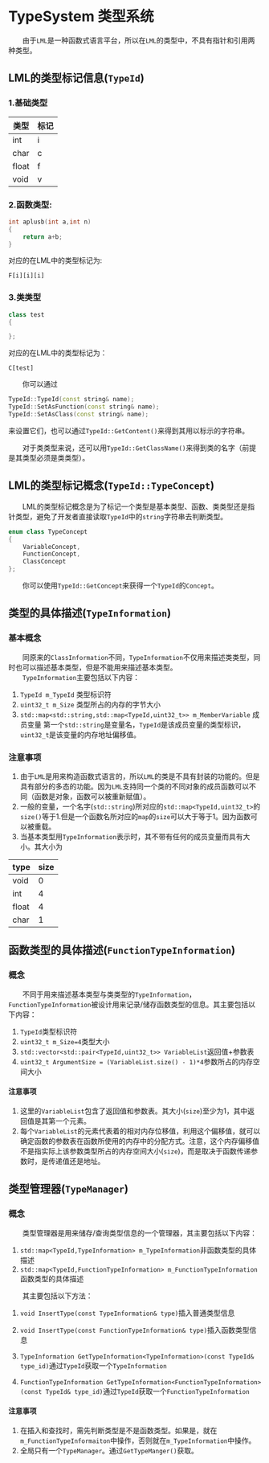 # TypeSystem 类型系统

&emsp;&emsp;由于`LML`是一种函数式语言平台，所以在`LML`的类型中，不具有指针和引用两种类型。

## LML的类型标记信息(`TypeId`)

### 1.基础类型

类型 | 标记
---- | ----
int | i
char | c
float | f
void | v

### 2.函数类型:

```c++
int aplusb(int a,int n)
{
	return a+b;
}
```

对应的在LML中的类型标记为:

```
F[i][i][i]
```

### 3.类类型

```c++
class test
{

};
```

对应的在LML中的类型标记为：

```
C[test]
```

&emsp;&emsp;你可以通过

```c++
TypeId::TypeId(const string& name);
TypeId::SetAsFunction(const string& name);
TypeId::SetAsClass(const string& name);
```

来设置它们，也可以通过`TypeId::GetContent()`来得到其用以标示的字符串。

&emsp;&emsp;对于类类型来说，还可以用`TypeId::GetClassName()`来得到类的名字（前提是其类型必须是类类型）。

## LML的类型标记概念(`TypeId::TypeConcept`)

&emsp;&emsp;LML的类型标记概念是为了标记一个类型是基本类型、函数、类类型还是指针类型，避免了开发者直接读取`TypeId`中的`string`字符串去判断类型。

```c++
enum class TypeConcept
{
	VariableConcept,
	FunctionConcept,
	ClassConcept
};

```

  你可以使用`TypeId::GetConcept`来获得一个`TypeId`的`Concept`。

## 类型的具体描述(`TypeInformation`)

### 基本概念

&emsp;&emsp;同原来的`ClassInformation`不同，`TypeInformation`不仅用来描述类类型，同时也可以描述基本类型，但是不能用来描述基本类型。  
&emsp;&emsp;`TypeInformation`主要包括以下内容：

1. `TypeId m_TypeId` 类型标识符
2. `uint32_t m_Size` 类型所占的内存的字节大小
3. `std::map<std::string,std::map<TypeId,uint32_t>> m_MemberVariable` 成员变量 第一个`std::string`是变量名，`TypeId`是该成员变量的类型标识，`uint32_t`是该变量的内存地址偏移值。

### 注意事项

1. 由于`LML`是用来构造函数式语言的，所以`LML`的类是不具有封装的功能的。但是具有部分的多态的功能。因为`LML`支持同一个类的不同对象的成员函数可以不同（函数是对象，函数可以被重新赋值）。
2. 一般的变量，一个名字(`std::string`)所对应的`std::map<TypeId,uint32_t>`的`size()`等于1.但是一个函数名所对应的`map`的`size`可以大于等于1。因为函数可以被重载。
3. 当基本类型用`TypeInformation`表示时，其不带有任何的成员变量而具有大小。其大小为

type | size
----- | ----
void | 0
int  | 4
float| 4
char | 1

## 函数类型的具体描述(`FunctionTypeInformation`)

### 概念

&emsp;&emsp;不同于用来描述基本类型与类类型的`TypeInformation`，`FunctionTypeInformation`被设计用来记录/储存函数类型的信息。其主要包括以下内容：

1. `TypeId`类型标识符
2. `uint32_t m_Size=4`类型大小
3. `std::vector<std::pair<TypeId,uint32_t>> VariableList`返回值+参数表
4. `uint32_t ArgumentSize = (VariableList.size() - 1)*4`参数所占的内存空间大小

#### 注意事项

1. 这里的`VariableList`包含了返回值和参数表。其大小(`size`)至少为1，其中返回值是其第一个元素。
2. 每个`VariableList`的元素代表着的相对内存位移值，利用这个偏移值，就可以确定函数的参数表在函数所使用的内存中的分配方式。注意，这个内存偏移值不是指实际上该参数类型所占的内存空间大小(`size`)，而是取决于函数传递参数时，是传递值还是地址。

## 类型管理器(`TypeManager`)

### 概念

&emsp;&emsp;类型管理器是用来储存/查询类型信息的一个管理器，其主要包括以下内容：

1. `std::map<TypeId,TypeInformation> m_TypeInformation`非函数类型的具体描述
2. `std::map<TypeId,FunctionTypeInformation> m_FunctionTypeInformation`函数类型的具体描述

&emsp;&emsp;其主要包括以下方法：

1. `void InsertType(const TypeInformation& type)`插入普通类型信息

2. `void InsertType(const FunctionTypeInformation& type)`插入函数类型信息

3. `TypeInformation GetTypeInformation<TypeInformation>(const TypeId& type_id)`通过`TypeId`获取一个`TypeInformation`

4. `FunctionTypeInformation GetTypeInformation<FunctionTypeInformation>(const TypeId& type_id)`通过`TypeId`获取一个`FunctionTypeInformation`

#### 注意事项

1. 在插入和查找时，需先判断类型是不是函数类型。如果是，就在`m_FunctionTypeInformaiton`中操作，否则就在`m_TypeInformation`中操作。
2. 全局只有一个`TypeManager`。通过`GetTypeManger()`获取。
